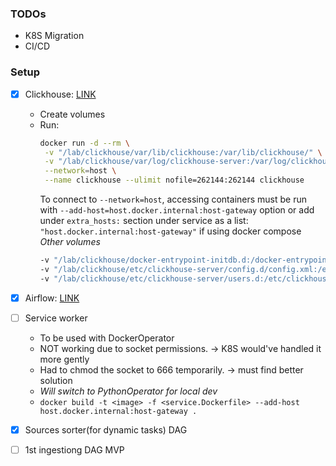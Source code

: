 ### TODOs
- K8S Migration
- CI/CD

### Setup
- [x] Clickhouse: [LINK](https://hub.docker.com/_/clickhouse)
    - Create volumes
    - Run:
        ```bash
        docker run -d --rm \
         -v "/lab/clickhouse/var/lib/clickhouse:/var/lib/clickhouse/" \
         -v "/lab/clickhouse/var/log/clickhouse-server:/var/log/clickhouse-server/" \
         --network=host \
         --name clickhouse --ulimit nofile=262144:262144 clickhouse
        ```
        To connect to `--network=host`, accessing containers must be run with `--add-host=host.docker.internal:host-gateway` option or add under `extra_hosts:` section under service as a list: `"host.docker.internal:host-gateway"` if using docker compose
        *Other volumes*
        ```bash
        -v "/lab/clickhouse/docker-entrypoint-initdb.d:/docker-entrypoint-initdb.d/" \
        -v "/lab/clickhouse/etc/clickhouse-server/config.d/config.xml:/etc/clickhouse-server/config.xml" \
        -v "/lab/clickhouse/etc/clickhouse-server/users.d:/etc/clickhouse-server/users.d/" \
        ```

- [x] Airflow: [LINK](https://airflow.apache.org/docs/apache-airflow/stable/howto/docker-compose/index.html)
- [ ] Service worker
    - To be used with DockerOperator
    - NOT working due to socket permissions. -> K8S would've handled it more gently
    - Had to chmod the socket to 666 temporarily. -> must find better solution
    - *Will switch to PythonOperator for local dev*
    - `docker build -t <image> -f <service.Dockerfile> --add-host host.docker.internal:host-gateway .`
- [x] Sources sorter(for dynamic tasks) DAG
- [ ] 1st ingestiong DAG MVP
